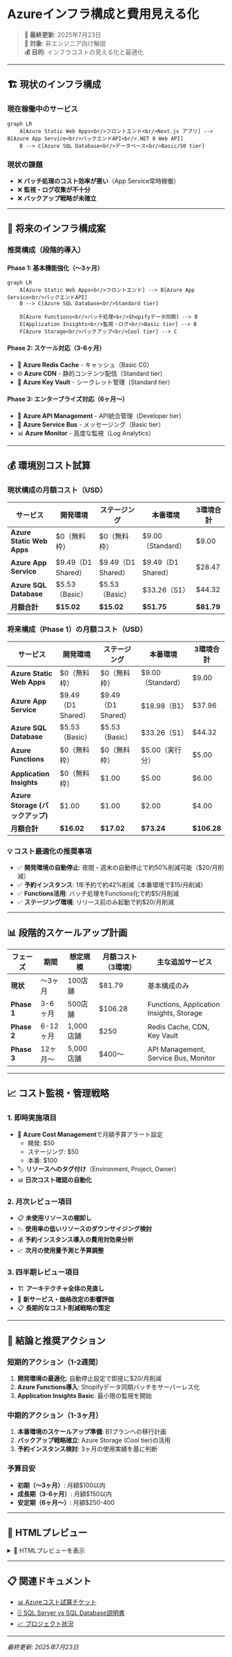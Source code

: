 # Azureインフラ構成と費用見える化

> **📅 最終更新**: 2025年7月23日  
> **🎯 対象**: 非エンジニア向け解説  
> **💰 目的**: インフラコストの見える化と最適化

---

## 🏗️ 現状のインフラ構成

### 現在稼働中のサービス

```mermaid
graph LR
    A[Azure Static Web Apps<br/>フロントエンド<br/>Next.js アプリ] --> B[Azure App Service<br/>バックエンドAPI<br/>.NET 8 Web API]
    B --> C[Azure SQL Database<br/>データベース<br/>Basic/S0 tier]
```

### 現状の課題

- ❌ **バッチ処理のコスト効率が悪い**（App Service常時稼働）
- ❌ **監視・ログ収集が不十分**
- ❌ **バックアップ戦略が未確立**

---

## 🎯 将来のインフラ構成案

### 推奨構成（段階的導入）

#### Phase 1: 基本機能強化（〜3ヶ月）

```mermaid
graph LR
    A[Azure Static Web Apps<br/>フロントエンド] --> B[Azure App Service<br/>バックエンドAPI]
    B --> C[Azure SQL Database<br/>Standard tier]
    
    D[Azure Functions<br/>バッチ処理<br/>Shopifyデータ同期] --> B
    E[Application Insights<br/>監視・ログ<br/>Basic tier] --> B
    F[Azure Storage<br/>バックアップ<br/>Cool tier] --> C
```

#### Phase 2: スケール対応（3-6ヶ月）

- 🔄 **Azure Redis Cache** - キャッシュ（Basic C0）
- 🌐 **Azure CDN** - 静的コンテンツ配信（Standard tier）
- 🔐 **Azure Key Vault** - シークレット管理（Standard tier）

#### Phase 3: エンタープライズ対応（6ヶ月〜）

- 🚀 **Azure API Management** - API統合管理（Developer tier）
- 📨 **Azure Service Bus** - メッセージング（Basic tier）
- 📊 **Azure Monitor** - 高度な監視（Log Analytics）

---

## 💰 環境別コスト試算

### 現状構成の月額コスト（USD）

| サービス | 開発環境 | ステージング | 本番環境 | 3環境合計 |
|----------|----------|-------------|----------|-----------|
| **Azure Static Web Apps** | $0（無料枠） | $0（無料枠） | $9.00（Standard） | $9.00 |
| **Azure App Service** | $9.49（D1 Shared） | $9.49（D1 Shared） | $9.49（D1 Shared） | $28.47 |
| **Azure SQL Database** | $5.53（Basic） | $5.53（Basic） | $33.26（S1） | $44.32 |
| **月額合計** | **$15.02** | **$15.02** | **$51.75** | **$81.79** |

### 将来構成（Phase 1）の月額コスト（USD）

| サービス | 開発環境 | ステージング | 本番環境 | 3環境合計 |
|----------|----------|-------------|----------|-----------|
| **Azure Static Web Apps** | $0（無料枠） | $0（無料枠） | $9.00（Standard） | $9.00 |
| **Azure App Service** | $9.49（D1 Shared） | $9.49（D1 Shared） | $18.98（B1） | $37.96 |
| **Azure SQL Database** | $5.53（Basic） | $5.53（Basic） | $33.26（S1） | $44.32 |
| **Azure Functions** | $0（無料枠） | $0（無料枠） | $5.00（実行分） | $5.00 |
| **Application Insights** | $0（無料枠） | $1.00 | $5.00 | $6.00 |
| **Azure Storage (バックアップ)** | $1.00 | $1.00 | $2.00 | $4.00 |
| **月額合計** | **$16.02** | **$17.02** | **$73.24** | **$106.28** |

### 💡 コスト最適化の推奨事項

- ✅ **開発環境の自動停止**: 夜間・週末の自動停止で約50%削減可能（$20/月削減）
- ✅ **予約インスタンス**: 1年予約で約42%削減（本番環境で$15/月削減）
- ✅ **Functions活用**: バッチ処理をFunctions化で約$5/月削減
- ✅ **ステージング環境**: リリース前のみ起動で約$20/月削減

---

## 📊 段階的スケールアップ計画

| フェーズ | 期間 | 想定規模 | 月額コスト（3環境） | 主な追加サービス |
|----------|------|----------|-------------------|------------------|
| **現状** | 〜3ヶ月 | 100店舗 | $81.79 | 基本構成のみ |
| **Phase 1** | 3-6ヶ月 | 500店舗 | $106.28 | Functions, Application Insights, Storage |
| **Phase 2** | 6-12ヶ月 | 1,000店舗 | $250 | Redis Cache, CDN, Key Vault |
| **Phase 3** | 12ヶ月〜 | 5,000店舗 | $400〜 | API Management, Service Bus, Monitor |

---

## 📈 コスト監視・管理戦略

### 1. 即時実施項目

- 🔔 **Azure Cost Management**で月額予算アラート設定
  - 開発: $50
  - ステージング: $50
  - 本番: $100
- 🏷️ **リソースへのタグ付け**（Environment, Project, Owner）
- 📊 **日次コスト確認の自動化**

### 2. 月次レビュー項目

- 📋 **未使用リソースの棚卸し**
- 📉 **使用率の低いリソースのダウンサイジング検討**
- 💰 **予約インスタンス導入の費用対効果分析**
- 📈 **次月の使用量予測と予算調整**

### 3. 四半期レビュー項目

- 🏗️ **アーキテクチャ全体の見直し**
- 🔄 **新サービス・価格改定の影響評価**
- 📋 **長期的なコスト削減戦略の策定**

---

## 🎯 結論と推奨アクション

### 短期的アクション（1-2週間）

1. **開発環境の最適化**: 自動停止設定で即座に$20/月削減
2. **Azure Functions導入**: Shopifyデータ同期バッチをサーバーレス化
3. **Application Insights Basic**: 最小限の監視を開始

### 中期的アクション（1-3ヶ月）

1. **本番環境のスケールアップ準備**: B1プランへの移行計画
2. **バックアップ戦略確立**: Azure Storage (Cool tier)の活用
3. **予約インスタンス検討**: 3ヶ月の使用実績を基に判断

### 予算目安

- **初期（〜3ヶ月）**: 月額$100以内
- **成長期（3-6ヶ月）**: 月額$150以内
- **安定期（6ヶ月〜）**: 月額$250-400

---

## 🎨 HTMLプレビュー

<details>
<summary>📱 HTMLプレビューを表示</summary>

<div style="background: linear-gradient(135deg, #667eea 0%, #764ba2 100%); padding: 20px; border-radius: 10px; margin: 20px 0; color: white;">
  <h3 style="color: white; margin-top: 0;">🎯 コスト最適化のポイント</h3>
  <ul style="color: white;">
    <li>開発環境の自動停止で約50%削減</li>
    <li>予約インスタンスで約42%削減</li>
    <li>Functions活用で約¥1,400/月削減</li>
  </ul>
</div>

<div style="background: #f8f9fa; padding: 15px; border-radius: 8px; border-left: 4px solid #0078d4; margin: 20px 0;">
  <h4 style="color: #0078d4; margin-top: 0;">💡 推奨事項</h4>
  <p style="margin-bottom: 0;">段階的なスケールアップにより、初期コストを抑えながら成長に対応できます。</p>
</div>

<table style="width: 100%; border-collapse: collapse; margin: 20px 0;">
  <thead>
    <tr style="background-color: #0078d4; color: white;">
      <th style="padding: 12px; border: 1px solid #ddd;">環境</th>
      <th style="padding: 12px; border: 1px solid #ddd;">月額コスト</th>
      <th style="padding: 12px; border: 1px solid #ddd;">削減可能額</th>
    </tr>
  </thead>
  <tbody>
    <tr style="background-color: #f9f9f9;">
      <td style="padding: 12px; border: 1px solid #ddd;">開発環境</td>
      <td style="padding: 12px; border: 1px solid #ddd;">$15.02</td>
      <td style="padding: 12px; border: 1px solid #ddd;">$10</td>
    </tr>
    <tr>
      <td style="padding: 12px; border: 1px solid #ddd;">ステージング環境</td>
      <td style="padding: 12px; border: 1px solid #ddd;">$15.02</td>
      <td style="padding: 12px; border: 1px solid #ddd;">$10</td>
    </tr>
    <tr style="background-color: #f9f9f9;">
      <td style="padding: 12px; border: 1px solid #ddd;">本番環境</td>
      <td style="padding: 12px; border: 1px solid #ddd;">$51.75</td>
      <td style="padding: 12px; border: 1px solid #ddd;">$15</td>
    </tr>
  </tbody>
</table>

</details>

---

## 📋 関連ドキュメント

- [📊 Azureコスト試算チケット](../01-project-management/01-planning/azure-cost-estimation-tickets.md)
- [🗄️ SQL Server vs SQL Database説明書](./01-azure-sql/sql-server-vs-sql-database-explanation.md)
- [📈 プロジェクト状況](../01-project-management/01-planning/project-status.md)

---

*最終更新: 2025年7月23日* 